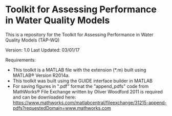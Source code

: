 # Toolkit for Assessing Performance in Water Quality Models
This is a repository for the Toolkit for Assessing Performance in Water Quality Models (TAP-WQ) 

Version: 1.0 	Last Updated: 03/01/17

Requirements:
-	This toolkit is a MATLAB file with the extension (*.m) built using MATLAB® Version R2014a.
-	This toolkit was built using the GUIDE interface builder in MATLAB
-	For saving figures in ".pdf" format the "append_pdfs" code from MathWorks® File Exchange written by Oliver Woodford 2011 is required and can be downloaded here: https://www.mathworks.com/matlabcentral/fileexchange/31215-append-pdfs?requestedDomain=www.mathworks.com


